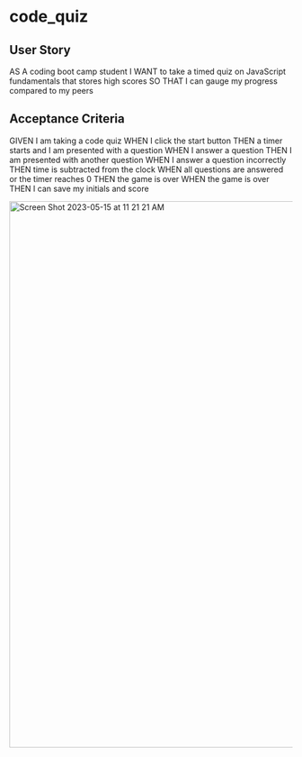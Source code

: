 # code_quiz

## User Story
AS A coding boot camp student
I WANT to take a timed quiz on JavaScript fundamentals that stores high scores
SO THAT I can gauge my progress compared to my peers

## Acceptance Criteria
GIVEN I am taking a code quiz
WHEN I click the start button
THEN a timer starts and I am presented with a question
WHEN I answer a question
THEN I am presented with another question
WHEN I answer a question incorrectly
THEN time is subtracted from the clock
WHEN all questions are answered or the timer reaches 0
THEN the game is over
WHEN the game is over
THEN I can save my initials and score

<img width="970" alt="Screen Shot 2023-05-15 at 11 21 21 AM" src="https://github.com/griffondean/code_quiz/assets/123897918/f2d031b6-3359-46cd-8761-09e1157031f6">

